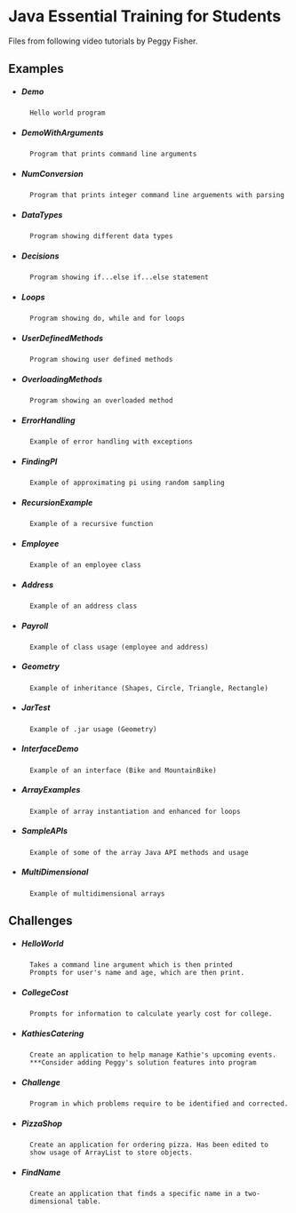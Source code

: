 # Java Essential Training for Students

Files from following video tutorials by Peggy Fisher.

## Examples 

* ##### Demo
		Hello world program
					
* ##### DemoWithArguments 
		Program that prints command line arguments
				
* ##### NumConversion 
		Program that prints integer command line arguements with parsing
				
* ##### DataTypes 
		Program showing different data types
				
* ##### Decisions 
		Program showing if...else if...else statement
				
* ##### Loops 
		Program showing do, while and for loops
			
* ##### UserDefinedMethods 
		Program showing user defined methods
				
* ##### OverloadingMethods 
		Program showing an overloaded method

* ##### ErrorHandling
		Example of error handling with exceptions

* ##### FindingPI
		Example of approximating pi using random sampling

* ##### RecursionExample
		Example of a recursive function
				
* ##### Employee 
		Example of an employee class
				
* ##### Address
		Example of an address class

* ##### Payroll 
		Example of class usage (employee and address)

* ##### Geometry
		Example of inheritance (Shapes, Circle, Triangle, Rectangle)

* ##### JarTest
		Example of .jar usage (Geometry)

* #####	InterfaceDemo 
		Example of an interface (Bike and MountainBike)

* ##### ArrayExamples
		Example of array instantiation and enhanced for loops

* ##### SampleAPIs
		Example of some of the array Java API methods and usage

* ##### MultiDimensional
		Example of multidimensional arrays

## Challenges

* ##### HelloWorld
		Takes a command line argument which is then printed
		Prompts for user's name and age, which are then print.

* ##### CollegeCost
		Prompts for information to calculate yearly cost for college.

* ##### KathiesCatering
		Create an application to help manage Kathie's upcoming events.
		***Consider adding Peggy's solution features into program

* ##### Challenge
		Program in which problems require to be identified and corrected.

* ##### PizzaShop
		Create an application for ordering pizza. Has been edited to
		show usage of ArrayList to store objects.

* ##### FindName
		Create an application that finds a specific name in a two-
		dimensional table.

